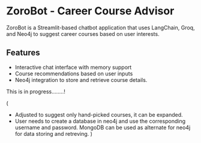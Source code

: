 # ZoroBot - Career Course Advisor

ZoroBot is a Streamlit-based chatbot application that uses LangChain, Groq, and Neo4j to suggest career courses based on user interests.

## Features
- Interactive chat interface with memory support
- Course recommendations based on user inputs
- Neo4j integration to store and retrieve course details.



This is in progress........!

( 
 - Adjusted to suggest only hand-picked courses, it can be expanded.
 - User needs to create a database in neo4j and use the corresponding username and password. MongoDB can be used as alternate for neo4j for data storing and retreving.
   )
